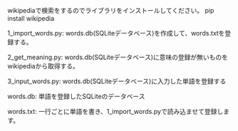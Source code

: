 wikipediaで検索をするのでライブラリをインストールしてください。
pip install wikipedia

1_import_words.py:
  words.db(SQLiteデータベース)を作成して、words.txtを登録する。

2_get_meaning.py:
  words.db(SQLiteデータベース)に意味の登録が無いものをwikipediaから取得する。

3_input_words.py:
  words.db(SQLiteデータベース)に入力した単語を登録する

words.db:
  単語を登録したSQLiteのデータベース

words.txt:
  一行ごとに単語を書き、1_import_words.pyで読み込ませて登録します。
